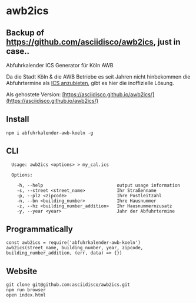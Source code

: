 # awb2ics

## Backup of https://github.com/asciidisco/awb2ics, just in case.. 

Abfuhrkalender ICS Generator für Köln AWB

Da die Stadt Köln & die AWB Betriebe es seit Jahren nicht hinbekommen die Abfuhrtermine
als [ICS anzubieten](https://www.offenedaten-koeln.de/anfragen/abfuhrtermine-im-ical-format), gibt es hier die inoffizielle Lösung.

Als gehostete Version: [https://asciidisco.github.io/awb2ics/](https://asciidisco.github.io/awb2ics/)

## Install

```
npm i abfuhrkalender-awb-koeln -g
```

## CLI

```
  Usage: awb2ics <options> > my_cal.ics

  Options:

    -h, --help                            output usage information
    -s, --street <street_name>            Ihr Straßenname
    -p, --plz <zipcode>                   Ihre Postleitzahl
    -n, --bn <building_number>            Ihre Hausnummer
    -z, --hz <building_number_addition>   Ihr Hausnummernzusatz  
    -y, --year <year>                     Jahr der Abfuhrtermine
```

## Programmatically

```
const awb2ics = require('abfuhrkalender-awb-koeln')
awb2ics(street_name, building_number, year, zipcode, building_number_addition, (err, data) => {})
```

## Website

```
git clone git@github.com:asciidisco/awb2ics.git
npm run browser
open index.html 
```
